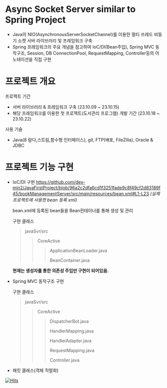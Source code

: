 # Async Socket Server similar to Spring Project
- Java의 NIO(AsynchronousServerSocketChannel)를 이용한 멀티 쓰레드 비동기 소켓 서버 라이브러리 및 프레임워크 구축
- Spring 프레임워크의 주요 개념을 참고하여 IoC/DI(Bean주입), Spring MVC 동작구조, Session, DB ConnectionPool, RequestMapping, Controller등의 어노테이션을 직접 구현

# 프로젝트 개요
프로젝트 기간 
 - 서버 라이브러리 & 프레임워크 구축 (23.10.09 ~ 23.10.15)
 - 해당 프레임워크를 이용한 첫 프로젝트(도서관리 프로그램) 개발 기간 (23.10.18 ~ 23.10.22)

사용 기술
 - Java(8 람다,스트림,함수형 인터페이스), git, FTP(배포, FileZilla), Oracle & JDBC

# 프로젝트 기능 구현
 - IoC/DI 구현
https://github.com/dev-min2/JavaFirstProject/blob/96a2c2dfa6cd1f3251fade9c8f49cf2d83189f45/bookManagementServer/src/main/resources/bean.xml#L1-L23
   *(실제 프로젝트에 사용한 bean 등록 xml)*

   bean.xml에 등록된 bean들을 Bean컨테이너를 통해 생성 및 관리


   구현 클래스
   > javaSvr/src
   >> CoreActive
   >>> ApplicationBeanLoader.java
   >>> 
   >>> BeanContainer.java

   **현재는 생성자를 통한 의존성 주입만 구현이 되어있음.**
 - Spring MVC 동작구조 구현
   
   
   구현 클래스
   > javaSvr/src
   >> CoreActive
   >>> DispatcherBot.java
   >>> 
   >>> HandlerMapping.java
   >>> 
   >>> HandlerAdapter.java
   >>> 
   >>> RequestMapping.java
   >>> 
   >>> Controller.java
   
- 패킷 클래스(객체 직렬화)
  









































[![Hits](https://hits.seeyoufarm.com/api/count/incr/badge.svg?url=https%3A%2F%2Fgithub.com%2Fgjbae1212%2Fhit-counter)](https://hits.seeyoufarm.com)
